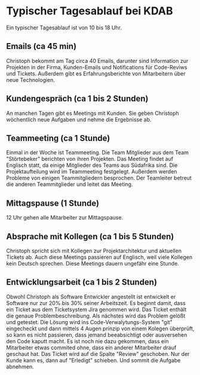 # Typischer Tagesablauf bei KDAB
Ein typischer Tagesablauf ist von 10 bis 18 Uhr.

## Emails (ca 45 min)
Christoph bekommt am Tag circa 40 Emails, darunter sind Information zur Projekten in der Firma, Kunden-Emails und Notifications für Code-Reviws und Tickets.
Außerdem gibt es Erfahrungsberichte von Mitarbeitern über neue Technologien.

## Kundengespräch (ca 1 bis 2 Stunden)
An manchen Tagen gibt es Meetings mit Kunden. Sie geben Christoph wöchentlich neue Aufgaben und nehme die Ergebnisse ab.

## Teammeeting (ca 1 Stunde)
Einmal in der Woche ist Teammeeting. Die Team Mitglieder aus dem Team "Störtebeker" berichten von ihren Projekten. Das Meeting findet auf Englisch statt, da einige Mitglieder des Teams aus Südafrika sind.
Die Projektaufteilung wird im Teammeeting festgelegt. Außerdem werden Probleme von einigen Teammitgliedern besprochen. Der Teamleiter betreut die anderen Teammitglieder und leitet das Meeting.

## Mittagspause (1 Stunde)
12 Uhr gehen alle Mitarbeiter zur Mittagspause.

## Absprache mit Kollegen (ca 1 bis 5 Stunden)
Christoph spricht sich mit Kollegen zur Projektarchitektur und aktuellen Tickets ab. Auch diese Meetings passieren auf Englisch, weil viele Kollegen kein Deutsch sprechen. Diese Meetings
dauern ungefähr eine Stunde.

## Entwicklungsarbeit (ca 1 bis 2 Stunden)
Obwohl Christoph als Software Entwickler angestellt ist entwickelt er Software nur zur 20% bis 30% seiner Arbeitszeit. Es beginnt damit, dass ein Ticket aus dem Ticketsystem Jira genommen wird. Das Ticket enthält die genaue Problembeschreibung.
Als nächstes wird das Problem gelößt und getestet. Die Lösung wird ins Code-Verwalytungs-System "git" eingecheckt und dann mittels 4 Augen prinzip von einem Kolegen überprüft, so kann es nicht passieren, dass jemand beeabsichtigt oder ausversehen
den Code kaputt macht. Es ist noch nie dazu gekommen, dass ein Mitarbeiter etwas commited ohne, dass ein anderer Mitarbeiter drauf geschaut hat. Das Ticket wird auf die Spalte "Review" geschoben. Nur der Kunde kann es, dann auf "Erledigt" schieben.
Und sommit die Aufgabe abnehmen.

